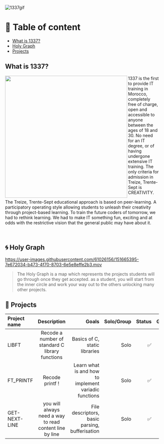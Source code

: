 ![1337gif](https://user-images.githubusercontent.com/61026156/151660954-74604431-5e44-4013-a93e-091f60fcb296.gif)

# :book: Table of content
- [What is 1337?](https://github.com/callmesword/Computer-Science-Projects/blob/main/README.md#what-is-1337)
- [Holy Graph](https://github.com/callmesword/Computer-Science-Projects/blob/main/README.md#cyclone-holy-graph)
- [Projects](https://github.com/callmesword/Computer-Science-Projects/blob/main/README.md#dart-projects)
## What is 1337?

<img src="https://user-images.githubusercontent.com/61026156/151661210-4431e8c3-3e94-4de1-81d7-d2ae608ef57f.png" align="left" width="400px"/>

1337 is the first to provide IT training in Morocco, completely free of charge, open and accessible to anyone between the ages of 18 and 30. No need for an IT degree, or of having undergone extensive IT training. The only criteria for admission in Treize, Trente-Sept is CREATIVITY.

The Treize, Trente-Sept educational approach is based on peer-learning. A participatory operating style allowing students to unleash their creativity through project-based learning. To train the future coders of tomorrow, we had to rethink learning. We had to make IT something fun, exciting and at odds with the restrictive vision that the general public may have about it.

<br clear="left"/>

## :cyclone: Holy Graph 
https://user-images.githubusercontent.com/61026156/151665395-7e672034-b473-4f70-8703-6e5e8effe2b3.mov

>The Holy Graph is a map which represents the projects students will go through once they get accepted. as a student, you will start from the inner circle and work your way out to the others unlocking many other projects.

## :dart: Projects
| Project name | Description    |Goals | Solo/Group       | Status    | Grade|
| :---         |    :---:       |    ---:  |       ---:       |    ---:   | ---: |
| LIBFT | Recode a number of standard C library functions | Basics of C, static libraries | Solo | :white_check_mark: | 100 |
| FT_PRINTF | Recode printf ! | Learn what is and how to implement variadic functions | Solo | :white_check_mark: | 100 |
| GET-NEXT-LINE | you will always need a way to read content line by line | File descriptors, basic parsing, bufferisation | Solo | :white_check_mark: | 100 |
